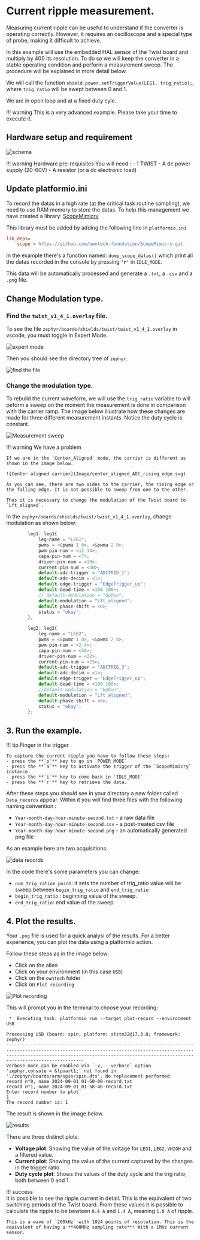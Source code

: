 # Current ripple measurement.

Measuring current ripple can be useful to understand if the converter is operating correctly. However, it requires an oscilloscope and a special type of probe, making it difficult to achieve. 

In this example will use the embedded HAL sensor of the Twist board and multiply by 400 its resolution. To do so we will keep the converter in a stable operating condition and perform a measurement sweep. The procedure will be explained in more detail below.

We will call the function `shield.power.setTriggerValue(LEG1, trig_ratio);`,
where `trig_ratio` will be swept between 0 and 1.

We are in open loop and at a fixed duty cyle.

!!! warning 
    This is a very advanced example. Please take your time to execute it.


## Hardware setup and requirement


![schema](Image/buck_m.png)

!!! warning Hardware pre-requisites 
    You will need :
    - 1 TWIST
    - A dc power supply (20-60V)
    - A resistor (or a dc electronic load)


## Update platformio.ini

To record the datas in a high rate (at the critical task routine sampling), we need to use RAM memory to store the datas. To help this management we have created a library: [ScopeMimicry](https://github.com/owntech-foundation/scopemimicry)

This library must be added by adding the following line in `platformio.ini`

```ini
lib_deps=
    scope = https://github.com/owntech-foundation/ScopeMimicry.git
```

In the example there's a function named: `dump_scope_datas()` which print
all the datas recorded in the console by pressing **`'r'`** in `IDLE_MODE`.

This data will be automatically processed and generate a `.txt`, a `.csv` and a `.png` file.

## Change Modulation type.
### Find the `twist_v1_4_1.overlay` file.
To see the file `zephyr/boards/shields/twist/twist_v1_4_1.overlay` in vscode, you must toggle in Expert Mode.

![expert mode](Image/expert_mode.png)

Then you should see the directory tree of `zephyr`. 

![find the file](Image/zephyr_tree.png)

### Change the modulation type.

To rebuild the current waveform, we will use the `trig_ratio` variable to will peform a sweep on the moment the measurement is done in comparison with the carrier ramp. The image below illustrate how these changes are made for three different measurement instants. Notice the duty cycle is constant. 

![Measurement sweep](Image/left_aligned_ADC_sweep.gif)


!!! warning We have a problem 

    If we are in the `Center_Aligned` mode, the carrier is different as shown in the image below. 

    ![Center aligned carrier](Image/center_aligned_ADC_rising_edge.svg)
    
    As you can see, there are two sides to the carrier, the rising edge or the falling edge. It is not possible to sweep from one to the other. 
    
    Thus it is necessary to change the modulation of the Twist board to `Lft_aligned`. 


In the `zephyr/boards/shields/twist/twist_v1_4_1.overlay`, change modulation as shown below:

```ts
        leg1: leg1{
            leg-name = "LEG1";
			pwms = <&pwma 1 0>, <&pwma 2 0>;
            pwm-pin-num = <12 14>;
            capa-pin-num = <7>;
            driver-pin-num = <19>;
            current-pin-num = <30>;
            default-adc-trigger = "ADCTRIG_1";
            default-adc-decim = <1>;
            default-edge-trigger = "EdgeTrigger_up";
            default-dead-time = <100 100>;
            // default-modulation = "UpDwn";
            default-modulation = "Lft_aligned";
            default-phase-shift = <0>;
			status = "okay";
        };

        leg2: leg2{
            leg-name = "LEG2";
			pwms = <&pwmc 1 0>, <&pwmc 2 0>;
            pwm-pin-num = <2 4>;
            capa-pin-num = <56>;
            driver-pin-num = <22>;
            current-pin-num = <25>;
            default-adc-trigger = "ADCTRIG_3";
            default-adc-decim = <1>;
            default-edge-trigger = "EdgeTrigger_up";
            default-dead-time = <100 100>;
            //default-modulation = "UpDwn";
            default-modulation = "Lft_aligned";
            default-phase-shift = <0>;
			status = "okay";
        };
```

## 3. Run the example.

!!! tip Finger in the trigger    

    To capture the current ripple you have to follow these steps:
    - press the **`p`** key to go in `POWER_MODE`
    - press the **`a`** key to activate the trigger of the `ScopeMimicry` instance.
    - press the **`i`** key to come back in `IDLE_MODE`
    - press the **`r`** key to retrieve the data.


After these steps you should see in your directory a new folder called `Data_records` appear.
Within it you will find three files with the following naming convention : 

- `Year-month-day-hour-minute-second.txt` - a raw data file
- `Year-month-day-hour-minute-second.csv` - a post-treated csv file
- `Year-month-day-hour-minute-second.png` - an automatically generated png file

As an example here are two acquisitions:

![data records](Image/data_records.png)

In the code there's some parameters you can change:
- `num_trig_ration_point`: it sets the number of trig_ratio value will be sweep
  between `begin_trig_ratio` and `end_trig_ratio`
- `begin_trig_ratio` : beginning value of the sweep.
- `end_trig_ratio`: end value of the sweep.

## 4. Plot the results.

Your `.png` file is used for a quick analysi of the results. For a better experience, you can plot the data using a platformio action. 

Follow these steps as in the image below: 
- Click on the alien
- Click on your environment (in this case `USB`)
- Click on the `owntech` folder
- Click on `Plot recording` 

![Plot recording](Image/Plot_recording.png)

This will prompt you in the terminal to choose your recording: 

```t
 *  Executing task: platformio run --target plot-record --environment USB 

Processing USB (board: spin; platform: ststm32@17.3.0; framework: zephyr)
-----------------------------------------------------------------------------------------------------------------------------------------------------------------------------------------------------------------------------------------------
Verbose mode can be enabled via `-v, --verbose` option
'zephyr,console = &lpuart1;' not found in './zephyr/boards/arm/spin/spin.dts'. No replacement performed.
record n°0, name 2024-09-01_01-50-00-record.txt
record n°1, name 2024-09-01_01-58-46-record.txt
Enter record number to plot
1
The record number is: 1
```
The result is shown in the image below.

![results](Image/results_final.png)

There are three distinct plots: 
- **Voltage plot**: Showing the value of the voltage for `LEG1`, `LEG2`, `VHIGH` and a filtered value.
- **Current plot**: Showing the value of the current captured by the changes in the trigger ratio.
 - **Duty cycle plot**: Shows the values of the duty cycle and the trig ratio, both between 0 and 1.

!!! success  
    It is possible to see the ripple current in detail. This is the equivalent of two switching periods of the Twist board. From these values it is possible to calculate the ripple to be bewteen `0.4 A` and `1.4 A`, meaning `1.0 A` of ripple.
    
    This is a wave of `200kHz` with 1024 points of resolution. This is the equivalent of having a **400MHz sampling rate**! With a 1MHz current sensor.   